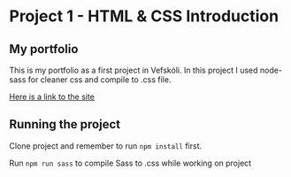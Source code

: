 # Project 1 - HTML & CSS Introduction

## My portfolio

This is my portfolio as a first project in Vefskóli.
In this project I used node-sass for cleaner css and compile to .css file.

[Here is a link to the site](https://hebaulf.github.io/myPortfolio/) 


## Running the project
Clone project and remember to run `npm install` first.

Run `npm run sass` to compile Sass to .css while working on project 
